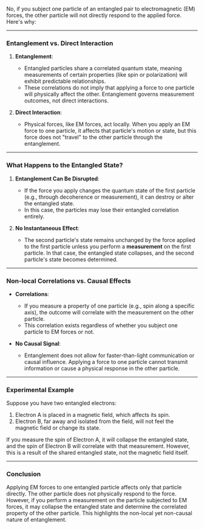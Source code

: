 No, if you subject one particle of an entangled pair to electromagnetic (EM) forces, the other particle will not directly respond to the applied force. Here's why:

---

### **Entanglement vs. Direct Interaction**
1. **Entanglement**:
   - Entangled particles share a correlated quantum state, meaning measurements of certain properties (like spin or polarization) will exhibit predictable relationships.
   - These correlations do not imply that applying a force to one particle will physically affect the other. Entanglement governs measurement outcomes, not direct interactions.

2. **Direct Interaction**:
   - Physical forces, like EM forces, act locally. When you apply an EM force to one particle, it affects that particle's motion or state, but this force does not "travel" to the other particle through the entanglement.

---

### **What Happens to the Entangled State?**
1. **Entanglement Can Be Disrupted**:
   - If the force you apply changes the quantum state of the first particle (e.g., through decoherence or measurement), it can destroy or alter the entangled state.
   - In this case, the particles may lose their entangled correlation entirely.

2. **No Instantaneous Effect**:
   - The second particle's state remains unchanged by the force applied to the first particle unless you perform a **measurement** on the first particle. In that case, the entangled state collapses, and the second particle's state becomes determined.

---

### **Non-local Correlations vs. Causal Effects**
- **Correlations**:
  - If you measure a property of one particle (e.g., spin along a specific axis), the outcome will correlate with the measurement on the other particle.
  - This correlation exists regardless of whether you subject one particle to EM forces or not.

- **No Causal Signal**:
  - Entanglement does not allow for faster-than-light communication or causal influence. Applying a force to one particle cannot transmit information or cause a physical response in the other particle.

---

### **Experimental Example**
Suppose you have two entangled electrons:
1. Electron A is placed in a magnetic field, which affects its spin.
2. Electron B, far away and isolated from the field, will not feel the magnetic field or change its state.

If you measure the spin of Electron A, it will collapse the entangled state, and the spin of Electron B will correlate with that measurement. However, this is a result of the shared entangled state, not the magnetic field itself.

---

### **Conclusion**
Applying EM forces to one entangled particle affects only that particle directly. The other particle does not physically respond to the force. However, if you perform a measurement on the particle subjected to EM forces, it may collapse the entangled state and determine the correlated property of the other particle. This highlights the non-local yet non-causal nature of entanglement.

